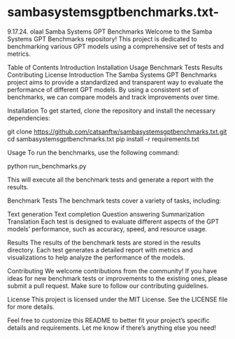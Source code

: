 # sambasystemsgptbenchmarks.txt-
9.17.24. olaal 
Samba Systems GPT Benchmarks
Welcome to the Samba Systems GPT Benchmarks repository! This project is dedicated to benchmarking various GPT models using a comprehensive set of tests and metrics.

Table of Contents
Introduction
Installation
Usage
Benchmark Tests
Results
Contributing
License
Introduction
The Samba Systems GPT Benchmarks project aims to provide a standardized and transparent way to evaluate the performance of different GPT models. By using a consistent set of benchmarks, we can compare models and track improvements over time.

Installation
To get started, clone the repository and install the necessary dependencies:

git clone https://github.com/catsanftw/sambasystemsgptbenchmarks.txt.git
cd sambasystemsgptbenchmarks.txt
pip install -r requirements.txt

Usage
To run the benchmarks, use the following command:

python run_benchmarks.py

This will execute all the benchmark tests and generate a report with the results.

Benchmark Tests
The benchmark tests cover a variety of tasks, including:

Text generation
Text completion
Question answering
Summarization
Translation
Each test is designed to evaluate different aspects of the GPT models’ performance, such as accuracy, speed, and resource usage.

Results
The results of the benchmark tests are stored in the results directory. Each test generates a detailed report with metrics and visualizations to help analyze the performance of the models.

Contributing
We welcome contributions from the community! If you have ideas for new benchmark tests or improvements to the existing ones, please submit a pull request. Make sure to follow our contributing guidelines.

License
This project is licensed under the MIT License. See the LICENSE file for more details.

Feel free to customize this README to better fit your project’s specific details and requirements. Let me know if there’s anything else you need!
